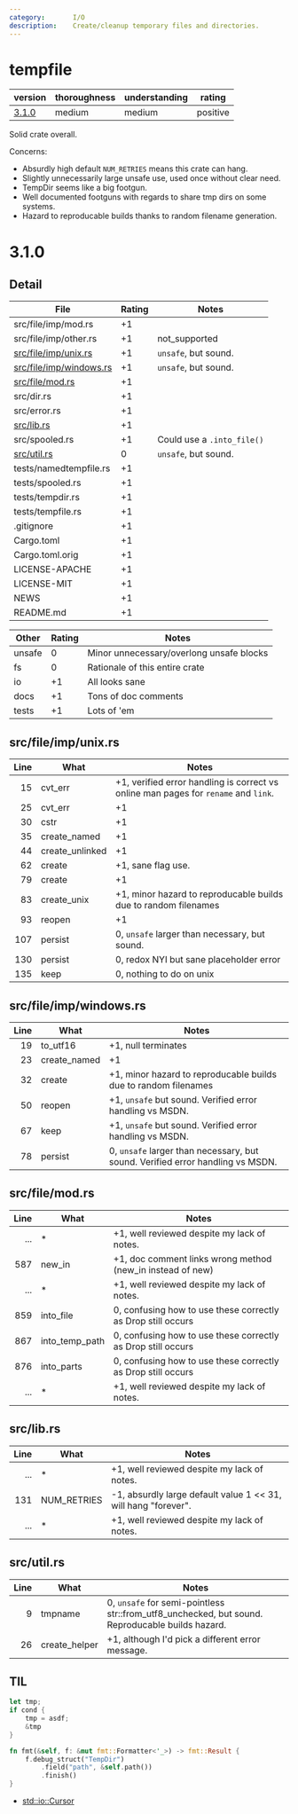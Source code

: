 ```yaml
---
category:       I/O
description:    Create/cleanup temporary files and directories.
---
```


# tempfile

| version | thoroughness | understanding | rating |
| ------- | ------------ | ------------- | ------ |
| [3.1.0](#3.1.0) | medium | medium | positive

Solid crate overall.

Concerns:
* Absurdly high default `NUM_RETRIES` means this crate can hang.
* Slightly unnecessarily large unsafe use, used once without clear need.
* TempDir seems like a big footgun.
* Well documented footguns with regards to share tmp dirs on some systems.
* Hazard to reproducable builds thanks to random filename generation.

# 3.1.0

Detail
------

| File                                                  | Rating | Notes |
| ----------------------------------------------------- | ------ | ----- |
| src/file/imp/mod.rs                                   | +1    | |
| src/file/imp/other.rs                                 | +1    | not_supported
| [src/file/imp/unix.rs](#src/file/imp/unix.rs)         | +1    | `unsafe`, but sound.
| [src/file/imp/windows.rs](#src/file/imp/windows.rs)   | +1    | `unsafe`, but sound.
| [src/file/mod.rs](#src/file/mod.rs)                   | +1    | |
| src/dir.rs                                            | +1    | |
| src/error.rs                                          | +1    | |
| [src/lib.rs](#src/lib.rs)                             | +1    | |
| src/spooled.rs                                        | +1    | Could use a `.into_file()`
| [src/util.rs](#src/util.rs)                           | 0     | `unsafe`, but sound.
| tests/namedtempfile.rs                                | +1    | |
| tests/spooled.rs                                      | +1    | |
| tests/tempdir.rs                                      | +1    | |
| tests/tempfile.rs                                     | +1    | |
| .gitignore                                            | +1    | |
| Cargo.toml                                            | +1    | |
| Cargo.toml.orig                                       | +1    | |
| LICENSE-APACHE                                        | +1    | |
| LICENSE-MIT                                           | +1    | |
| NEWS                                                  | +1    | |
| README.&#8203;md                                      | +1    | |

| Other     | Rating | Notes |
| --------- | ------ | ----- |
| unsafe    | 0     | Minor unnecessary/overlong unsafe blocks
| fs        | 0     | Rationale of this entire crate
| io        | +1    | All looks sane
| docs      | +1    | Tons of doc comments
| tests     | +1    | Lots of 'em

src/file/imp/unix.rs
--------------------
| Line  | What  | Notes |
| -----:| ----- | ----- |
| 15    | cvt_err           | +1, verified error handling is correct vs online man pages for `rename` and `link`.
| 25    | cvt_err           | +1
| 30    | cstr              | +1
| 35    | create_named      | +1
| 44    | create_unlinked   | +1
| 62    | create            | +1, sane flag use.
| 79    | create            | +1
| 83    | create_unix       | +1, minor hazard to reproducable builds due to random filenames
| 93    | reopen            | +1
| 107   | persist           | 0, `unsafe` larger than necessary, but sound.
| 130   | persist           | 0, redox NYI but sane placeholder error
| 135   | keep              | 0, nothing to do on unix

src/file/imp/windows.rs
-----------------------
| Line  | What  | Notes |
| -----:| ----- | ----- |
| 19    | to_utf16          | +1, null terminates
| 23    | create_named      | +1
| 32    | create            | +1, minor hazard to reproducable builds due to random filenames
| 50    | reopen            | +1, `unsafe` but sound.  Verified error handling vs MSDN.
| 67    | keep              | +1, `unsafe` but sound.  Verified error handling vs MSDN.
| 78    | persist           | 0, `unsafe` larger than necessary, but sound.  Verified error handling vs MSDN.

src/file/mod.rs
---------------
| Line  | What  | Notes |
| -----:| ----- | ----- |
| ...   | \*                | +1, well reviewed despite my lack of notes.
| 587   | new_in            | +1, doc comment links wrong method (new_in instead of new)
| ...   | \*                | +1, well reviewed despite my lack of notes.
| 859   | into_file         | 0, confusing how to use these correctly as Drop still occurs
| 867   | into_temp_path    | 0, confusing how to use these correctly as Drop still occurs
| 876   | into_parts        | 0, confusing how to use these correctly as Drop still occurs
| ...   | \*                | +1, well reviewed despite my lack of notes.

src/lib.rs
----------
| Line  | What  | Notes |
| -----:| ----- | ----- |
| ...   | \*                | +1, well reviewed despite my lack of notes.
| 131   | NUM_RETRIES       | -1, absurdly large default value 1 &lt;&lt; 31, will hang "forever".
| ...   | \*                | +1, well reviewed despite my lack of notes.

src/util.rs
-----------
| Line  | What  | Notes |
| -----:| ----- | ----- |
| 9     | tmpname           | 0, `unsafe` for semi-pointless str::from_utf8_unchecked, but sound.  Reproducable builds hazard.
| 26    | create_helper     | +1, although I'd pick a different error message.

TIL
---
```rust
let tmp;
if cond {
    tmp = asdf;
    &tmp
}
```
```rust
fn fmt(&self, f: &mut fmt::Formatter<'_>) -> fmt::Result {
    f.debug_struct("TempDir")
        .field("path", &self.path())
        .finish()
}
```
* [std::io::Cursor](https://doc.rust-lang.org/std/io/struct.Cursor.html)
